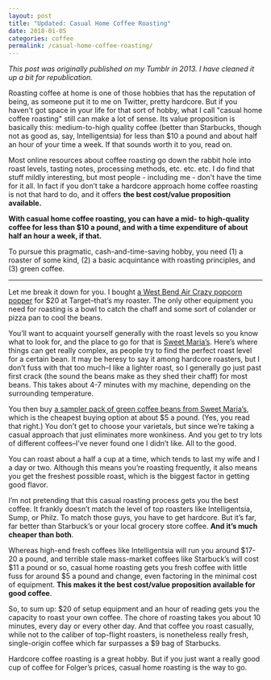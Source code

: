 ```yaml
---
layout: post 
title: "Updated: Casual Home Coffee Roasting"
date: 2018-01-05
categories: coffee
permalink: /casual-home-coffee-roasting/
---
```


*This post was originally published on my Tumblr in 2013. I have cleaned it up a bit for republication.*

Roasting coffee at home is one of those hobbies that has the reputation of being, as someone put it to me on Twitter, pretty hardcore. But if you haven't got space in your life for that sort of hobby, what I call "casual home coffee roasting" still can make a lot of sense. Its value proposition is basically this: medium-to-high quality coffee (better than Starbucks, though not as good as, say, Intelligentsia) for less than $10 a pound and about half an hour of your time a week. If that sounds worth it to you, read on.

Most online resources about coffee roasting go down the rabbit hole into roast levels, tasting notes, processing methods, etc. etc. etc. I do find that stuff mildly interesting, but most people - including me - don't have the time for it all. In fact if you don’t take a hardcore approach home coffee roasting is not that hard to do, and it offers **the best cost/value proposition available.**

**With casual home coffee roasting, you can have a mid- to high-quality coffee for less than $10 a pound, and with a time expenditure of about half an hour a week, if that.**

To pursue this pragmatic, cash-and-time-saving hobby, you need (1) a roaster of some kind, (2) a basic acquintance with roasting principles, and (3) green coffee. 

***

Let me break it down for you. I bought [a West Bend Air Crazy popcorn
popper](http://www.sweetmarias.com/sweetmarias/coffee-roasters/air-roasters/west-bend-air-crazy-hot-air-popper.html)
for \$20 at Target–that’s my roaster. The only other equipment you need
for roasting is a bowl to catch the chaff and some sort of colander or
pizza pan to cool the beans.

You’ll want to acquaint yourself generally with the roast levels so you
know what to look for, and the place to go for that is [Sweet
Maria’s](http://www.sweetmarias.com/instructions.php). Here’s where
things can get really complex, as people try to find the perfect roast
level for a certain bean. It may be heresy to say it among hardcore
roasters, but I don’t fuss with that too much–I like a lighter roast, so
I generally go just past first crack (the sound the beans make as they
shed their chaff) for most beans. This takes about 4-7 minutes with my
machine, depending on the surrounding temperature.

You then buy [a sampler pack of green coffee beans from Sweet
Maria’s](http://www.sweetmarias.com/sweetmarias/coffee/samplers/green-coffee-sampler.html?source=side),
which is the cheapest buying option at about \$5 a pound. (Yes, you read
that right.) You don’t get to choose your varietals, but since we’re
taking a casual approach that just eliminates more wonkiness. And you
get to try lots of different coffees–I’ve never found one I didn’t like.
All to the good.

You can roast about a half a cup at a time, which tends to last my wife
and I a day or two. Although this means you’re roasting frequently, it
also means you get the freshest possible roast, which is the biggest
factor in getting good flavor.

I’m not pretending that this casual roasting process gets you the best
coffee. It frankly doesn’t match the level of top roasters like
Intelligentsia, Sump, or Philz. To match those guys, you have to get
hardcore. But it’s far, far better than Starbuck’s or your local grocery
store coffee. **And it’s much cheaper than both**.

Whereas high-end fresh coffees like Intelligentsia will run you around
\$17-20 a pound, and terrible stale mass-market coffees like Starbuck’s
will cost $11 a pound or so, casual home roasting gets you fresh coffee with
little fuss for around \$5 a pound and change, even factoring in the
minimal cost of equipment. **This makes it the best cost/value
proposition available for good coffee**.

So, to sum up: \$20 of setup equipment and an hour of reading gets you
the capacity to roast your own coffee. The chore of roasting takes you
about 10 minutes, every day or every other day. And that coffee you
roast casually, while not to the caliber of top-flight roasters, is
nonetheless really fresh, single-origin coffee which far surpasses a \$9
bag of Starbucks.

Hardcore coffee roasting is a great hobby. But if you just want a really
good cup of coffee for Folger’s prices, casual home roasting is the way
to go.
